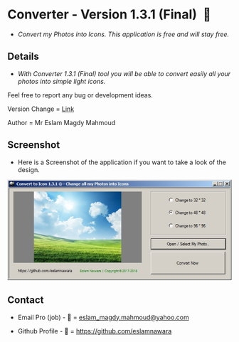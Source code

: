 # Converter - Version 1.3.1 (Final)  :star2:

- *Convert my Photos into Icons. This application is free and will stay free.*

## Details

- *With Converter 1.3.1 (Final) tool you will be able to convert easily all your photos into simple light icons.*

Feel free to report any bug or development ideas. 

Version Change = [Link](CHANGE.md)

Author = Mr Eslam Magdy Mahmoud

## Screenshot

- Here is a Screenshot of the application if you want to take a look of the design.

![alt tag](https://github.com/eslamnawara/Converter-1.3.1/blob/master/Screenshot.jpg) 

## Contact

- Email Pro (job) - :email: = eslam_magdy.mahmoud@yahoo.com

- Github Profile - :man: = https://github.com/eslamnawara
